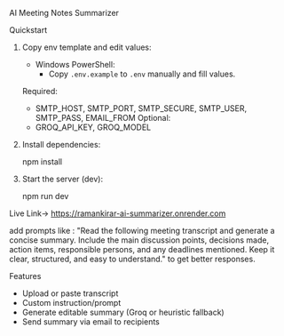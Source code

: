 AI Meeting Notes Summarizer

Quickstart

1. Copy env template and edit values:

   - Windows PowerShell:
     - Copy `.env.example` to `.env` manually and fill values.

   Required:

   - SMTP_HOST, SMTP_PORT, SMTP_SECURE, SMTP_USER, SMTP_PASS, EMAIL_FROM
     Optional:
   - GROQ_API_KEY, GROQ_MODEL

2. Install dependencies:

   npm install

3. Start the server (dev):

   npm run dev

Live Link->   https://ramankirar-ai-summarizer.onrender.com

add prompts like : "Read the following meeting transcript and generate a concise summary. Include the main discussion points, decisions made, action items, responsible persons, and any deadlines mentioned. Keep it clear, structured, and easy to understand." to get better responses.

Features

- Upload or paste transcript
- Custom instruction/prompt
- Generate editable summary (Groq or heuristic fallback)
- Send summary via email to recipients
